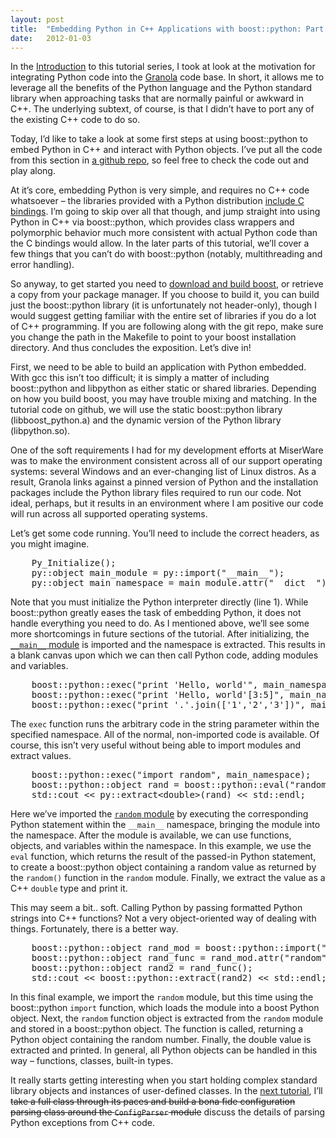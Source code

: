 ```yaml
---
layout: post
title:  "Embedding Python in C++ Applications with boost::python: Part 1"
date:   2012-01-03
---
```


In the [Introduction](/blog/post/embedding-python-in-c-applications-with-boostpython-introduction) to this tutorial series, I took at look at the motivation for integrating Python code into the [Granola](http://grano.la/) code base. In short, it allows me to leverage all the benefits of the Python language and the Python standard library when approaching tasks that are normally painful or awkward in C++. The underlying subtext, of course, is that I didn&#8217;t have to port any of the existing C++ code to do so.

Today, I&#8217;d like to take a look at some first steps at using boost::python to embed Python in C++ and interact with Python objects. I&#8217;ve put all the code from this section in [a github repo](https://github.com/josephturnerjr/boost-python-tutorial), so feel free to check the code out and play along.

At it&#8217;s core, embedding Python is very simple, and requires no C++ code whatsoever &#8211; the libraries provided with a Python distribution [include C bindings](http://docs.python.org/extending/embedding.html). I&#8217;m going to skip over all that though, and jump straight into using Python in C++ via boost::python, which provides class wrappers and polymorphic behavior much more consistent with actual Python code than the C bindings would allow. In the later parts of this tutorial, we&#8217;ll cover a few things that you can&#8217;t do with boost::python (notably, multithreading and error handling).

So anyway, to get started you need to [download and build boost](http://www.boost.org/doc/libs/1_46_1/more/getting_started/index.html), or retrieve a copy from your package manager. If you choose to build it, you can build just the boost::python library (it is unfortunately not header-only), though I would suggest getting familiar with the entire set of libraries if you do a lot of C++ programming. If you are following along with the git repo, make sure you change the path in the Makefile to point to your boost installation directory. And thus concludes the exposition. Let&#8217;s dive in!

First, we need to be able to build an application with Python embedded. With gcc this isn&#8217;t too difficult; it is simply a matter of including boost::python and libpython as either static or shared libraries. Depending on how you build boost, you may have trouble mixing and matching. In the tutorial code on github, we will use the static boost::python library (libboost_python.a) and the dynamic version of the Python library (libpython.so).

One of the soft requirements I had for my development efforts at MiserWare was to make the environment consistent across all of our support operating systems: several Windows and an ever-changing list of Linux distros. As a result, Granola links against a pinned version of Python and the installation packages include the Python library files required to run our code. Not ideal, perhaps, but it results in an environment where I am positive our code will run across all supported operating systems.

Let&#8217;s get some code running. You&#8217;ll need to include the correct headers, as you might imagine.

<pre class="brush: cpp">    Py_Initialize();
    py::object main_module = py::import("__main__");
    py::object main_namespace = main_module.attr("__dict__");</pre>

Note that you must initialize the Python interpreter directly (line 1). While boost::python greatly eases the task of embedding Python, it does not handle everything you need to do. As I mentioned above, we&#8217;ll see some more shortcomings in future sections of the tutorial. After initializing, the [`__main__` module](http://docs.python.org/library/__main__.html) is imported and the namespace is extracted. This results in a blank canvas upon which we can then call Python code, adding modules and variables.

<pre class="brush: cpp">    boost::python::exec("print 'Hello, world'", main_namespace);
    boost::python::exec("print 'Hello, world'[3:5]", main_namespace);
    boost::python::exec("print '.'.join(['1','2','3'])", main_namespace);</pre>

The `exec` function runs the arbitrary code in the string parameter within the specified namespace. All of the normal, non-imported code is available. Of course, this isn&#8217;t very useful without being able to import modules and extract values.

<pre class="brush: cpp">    boost::python::exec("import random", main_namespace);
    boost::python::object rand = boost::python::eval("random.random()", main_namespace);
    std::cout &lt;&lt; py::extract&lt;double&gt;(rand) &lt;&lt; std::endl;</pre>

Here we&#8217;ve imported the [`random` module](http://docs.python.org/library/random.html) by executing the corresponding Python statement within the `__main__` namespace, bringing the module into the namespace. After the module is available, we can use functions, objects, and variables within the namespace. In this example, we use the `eval` function, which returns the result of the passed-in Python statement, to create a boost::python object containing a random value as returned by the `random()` function in the `random` module. Finally, we extract the value as a C++ `double` type and print it.

This may seem a bit.. soft. Calling Python by passing formatted Python strings into C++ functions? Not a very object-oriented way of dealing with things. Fortunately, there is a better way.

<pre class="brush: cpp">    boost::python::object rand_mod = boost::python::import("random");
    boost::python::object rand_func = rand_mod.attr("random");
    boost::python::object rand2 = rand_func();
    std::cout &lt;&lt; boost::python::extract(rand2) &lt;&lt; std::endl;</pre>

In this final example, we import the `random` module, but this time using the boost::python `import` function, which loads the module into a boost Python object. Next, the `random` function object is extracted from the `random` module and stored in a boost::python object. The function is called, returning a Python object containing the random number. Finally, the double value is extracted and printed. In general, all Python objects can be handled in this way &#8211; functions, classes, built-in types. 

It really starts getting interesting when you start holding complex standard library objects and instances of user-defined classes. In the [next tutorial](/blog/post/embedding-python-in-c-applications-with-boostpython-part-2), I&#8217;ll <del datetime="2011-06-16T04:39:32+00:00">take a full class through its paces and build a bona fide configuration parsing class around the `ConfigParser` module</del> discuss the details of parsing Python exceptions from C++ code.
